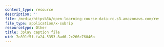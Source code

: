 ```yaml
---
content_type: resource
description: ''
file: /media/https%3A/open-learning-course-data-rc.s3.amazonaws.com/res-6-006-video-demonstrations-in-lasers-and-optics-spring-2008/7e891f5ffa2453538ad62c266c76046b_KlKduOOHukU.vtt
file_type: application/x-subrip
resourcetype: Other
title: 3play caption file
uid: 7e891f5f-fa24-5353-8ad6-2c266c76046b
---
```


